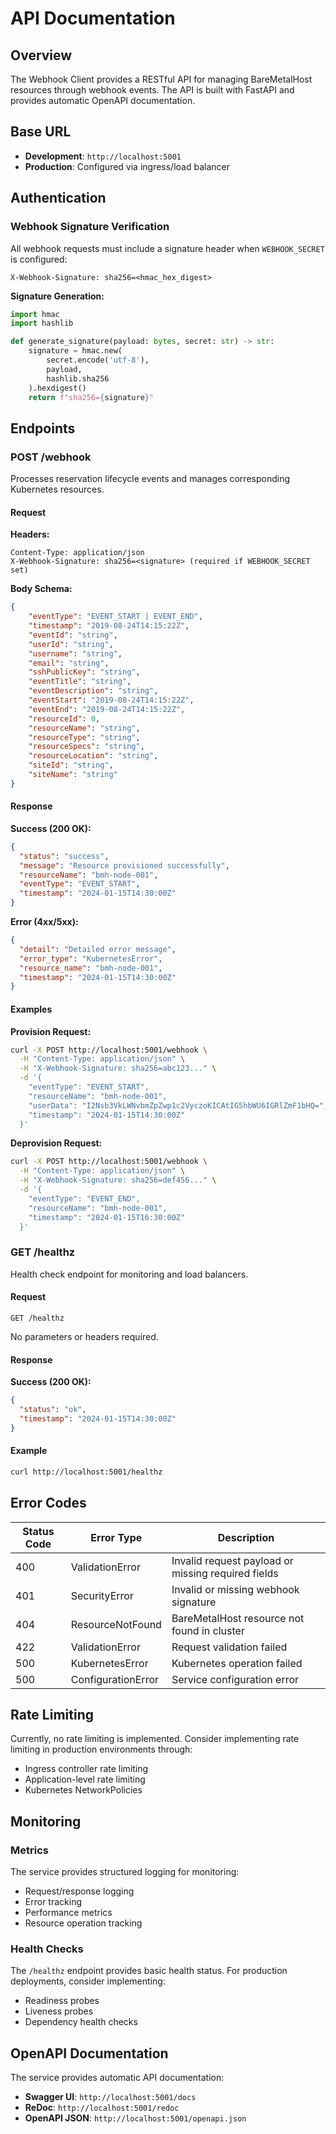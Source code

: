 # API Documentation

## Overview

The Webhook Client provides a RESTful API for managing BareMetalHost resources through webhook events. The API is built with FastAPI and provides automatic OpenAPI documentation.

## Base URL

- **Development**: `http://localhost:5001`
- **Production**: Configured via ingress/load balancer

## Authentication

### Webhook Signature Verification

All webhook requests must include a signature header when `WEBHOOK_SECRET` is configured:

```
X-Webhook-Signature: sha256=<hmac_hex_digest>
```

**Signature Generation:**
```python
import hmac
import hashlib

def generate_signature(payload: bytes, secret: str) -> str:
    signature = hmac.new(
        secret.encode('utf-8'),
        payload,
        hashlib.sha256
    ).hexdigest()
    return f"sha256={signature}"
```

## Endpoints

### POST /webhook

Processes reservation lifecycle events and manages corresponding Kubernetes resources.

#### Request

**Headers:**
```
Content-Type: application/json
X-Webhook-Signature: sha256=<signature> (required if WEBHOOK_SECRET set)
```

**Body Schema:**
```json
{
    "eventType": "EVENT_START | EVENT_END",
    "timestamp": "2019-08-24T14:15:22Z",
    "eventId": "string",
    "userId": "string",
    "username": "string",
    "email": "string",
    "sshPublicKey": "string",
    "eventTitle": "string",
    "eventDescription": "string",
    "eventStart": "2019-08-24T14:15:22Z",
    "eventEnd": "2019-08-24T14:15:22Z",
    "resourceId": 0,
    "resourceName": "string",
    "resourceType": "string",
    "resourceSpecs": "string",
    "resourceLocation": "string",
    "siteId": "string",
    "siteName": "string"
}
```

#### Response

**Success (200 OK):**
```json
{
  "status": "success",
  "message": "Resource provisioned successfully",
  "resourceName": "bmh-node-001",
  "eventType": "EVENT_START",
  "timestamp": "2024-01-15T14:30:00Z"
}
```

**Error (4xx/5xx):**
```json
{
  "detail": "Detailed error message",
  "error_type": "KubernetesError",
  "resource_name": "bmh-node-001",
  "timestamp": "2024-01-15T14:30:00Z"
}
```

#### Examples

**Provision Request:**
```bash
curl -X POST http://localhost:5001/webhook \
  -H "Content-Type: application/json" \
  -H "X-Webhook-Signature: sha256=abc123..." \
  -d '{
    "eventType": "EVENT_START",
    "resourceName": "bmh-node-001",
    "userData": "I2Nsb3VkLWNvbmZpZwp1c2VyczoKICAtIG5hbWU6IGRlZmF1bHQ=",
    "timestamp": "2024-01-15T14:30:00Z"
  }'
```

**Deprovision Request:**
```bash
curl -X POST http://localhost:5001/webhook \
  -H "Content-Type: application/json" \
  -H "X-Webhook-Signature: sha256=def456..." \
  -d '{
    "eventType": "EVENT_END",
    "resourceName": "bmh-node-001",
    "timestamp": "2024-01-15T16:30:00Z"
  }'
```

### GET /healthz

Health check endpoint for monitoring and load balancers.

#### Request

```
GET /healthz
```

No parameters or headers required.

#### Response

**Success (200 OK):**
```json
{
  "status": "ok",
  "timestamp": "2024-01-15T14:30:00Z"
}
```

#### Example

```bash
curl http://localhost:5001/healthz
```

## Error Codes

| Status Code | Error Type | Description |
|-------------|------------|-------------|
| 400 | ValidationError | Invalid request payload or missing required fields |
| 401 | SecurityError | Invalid or missing webhook signature |
| 404 | ResourceNotFound | BareMetalHost resource not found in cluster |
| 422 | ValidationError | Request validation failed |
| 500 | KubernetesError | Kubernetes operation failed |
| 500 | ConfigurationError | Service configuration error |

## Rate Limiting

Currently, no rate limiting is implemented. Consider implementing rate limiting in production environments through:

- Ingress controller rate limiting
- Application-level rate limiting
- Kubernetes NetworkPolicies

## Monitoring

### Metrics

The service provides structured logging for monitoring:

- Request/response logging
- Error tracking
- Performance metrics
- Resource operation tracking

### Health Checks

The `/healthz` endpoint provides basic health status. For production deployments, consider implementing:

- Readiness probes
- Liveness probes
- Dependency health checks

## OpenAPI Documentation

The service provides automatic API documentation:

- **Swagger UI**: `http://localhost:5001/docs`
- **ReDoc**: `http://localhost:5001/redoc`
- **OpenAPI JSON**: `http://localhost:5001/openapi.json`